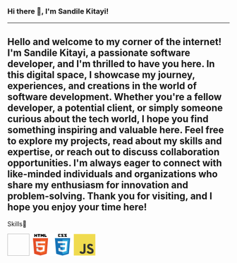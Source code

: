 ### Hi there 👋, I'm Sandile Kitayi!
---
Hello and welcome to my corner of the internet! I'm Sandile Kitayi, a passionate software developer, and I'm thrilled to have you here. In this digital space, I showcase my journey, experiences, and creations in the world of software development. Whether you're a fellow developer, a potential client, or simply someone curious about the tech world, I hope you find something inspiring and valuable here. Feel free to explore my projects, read about my skills and expertise, or reach out to discuss collaboration opportunities. I'm always eager to connect with like-minded individuals and organizations who share my enthusiasm for innovation and problem-solving. Thank you for visiting, and I hope you enjoy your time here!
---
Skills🧰

<img scr="https://github.com/devicons/devicon/blob/master/icons/react/react-original-wordmark.svg" width="50" height="50" /><img src="https://github.com/devicons/devicon/blob/master/icons/html5/html5-original-wordmark.svg" width="50" height="50" /><img src="https://github.com/devicons/devicon/blob/master/icons/css3/css3-original-wordmark.svg" alt="CSS logo" width="50" height="50" /><img src="https://github.com/devicons/devicon/blob/master/icons/javascript/javascript-original.svg" alt="Javascript logo" width="50" height="50" />

<!--
**ksandile/ksandile** is a ✨ _special_ ✨ repository because its `README.md` (this file) appears on your GitHub profile.

Here are some ideas to get you started:

- 🔭 I’m currently working on ...
- 🌱 I’m currently learning ...
- 👯 I’m looking to collaborate on ...
- 🤔 I’m looking for help with ...
- 💬 Ask me about ...
- 📫 How to reach me: ...
- 😄 Pronouns: ...
- ⚡ Fun fact: ...
-->
